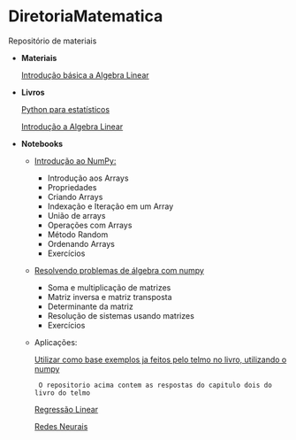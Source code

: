 # DiretoriaMatematica
Repositório de materiais

* **Materiais**

    [Introdução básica a Algebra Linear]()

* **Livros**

    [Python para estatísticos](tmfilho.github.io/pyestbook)

    [Introdução a Algebra Linear](http://www.mat.ufpb.br/jorge/arquivos/disciplinas/listas/LivroIAL)

* **Notebooks**
    * [Introdução ao NumPy:](https://colab.research.google.com/drive/1LehXQ9v2TM3CeL1DpnntAp_N8AsHmVSw#scrollTo=A5FLhkU7MNMt)
        
        * Introdução aos Arrays
        * Propriedades        
        * Criando Arrays        
        * Indexação e Iteração em um Array        
        * União de arrays        
        * Operações com Arrays
        * Método Random
        * Ordenando Arrays
        * Exercícios

    * [Resolvendo problemas de álgebra com numpy](https://colab.research.google.com/drive/1QRiREC4rCM3KZ1-kLf6MCVWj9qsOELax#scrollTo=HEZnN5lZZGln)
        
        * Soma e multiplicação de matrizes
        * Matriz inversa e matriz transposta
        * Determinante da matriz
        * Resolução de sistemas usando matrizes
        * Exercícios

    *  Aplicações:

        [Utilizar como base exemplos ja feitos pelo telmo no livro, utilizando o numpy](https://github.com/Manuelfjr/PythonParaEstatisticos/blob/master/ExeChapter_2.ipynb)
            
            O repositorio acima contem as respostas do capitulo dois do livro do telmo

        [Regressão Linear](https://drive.google.com/file/d/1DE-QcDbChQLmVgL-IqUcn-hNikA-w8vO/view?usp=sharing)

        [Redes Neurais](https://colab.research.google.com/drive/1b3QpTlocYfJfCGb4p4Mfk5netTVwwqvX?usp=sharing)

